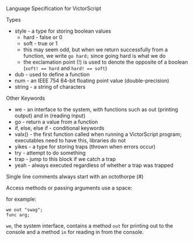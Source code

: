 Language Specification for VictorScript

Types
* style - a type for storing boolean values
  * hard - false or 0
  * soft - true or 1
  * this may seem odd, but when we return successfully from a function, we write `go hard;` since going hard is what we do
  * the exclamation point (!) is used to denote the opposite of a boolean (`soft! == hard` and `hard! == soft`)
* dub - used to define a function
* num - an IEEE 754 64-bit floating point value (double-precision)
* string - a string of characters

Other Keywords
* we - an interface to the system, with functions such as out (printing output) and in (reading input)
* go - return a value from a function
* if, else, else if - conditional keywords
* valx() - the first function called when running a VictorScript program; executables need to have this, libraries do not
* yikes - a type for storing traps (thrown when errors occur)
* try - attempt to do something
* trap - jump to this block if we catch a trap
* yeah - always executed regardless of whether a trap was trapped

Single line comments always start with an octothorpe (#)

Access methods or passing arguments use a space:

for example:
```
we out "swag";
func arg;
```

`we`, the system interface, contains a method `out` for printing out to the console and a method `in` for reading in from the console.
